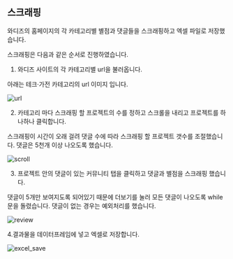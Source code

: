 ## 스크래핑

와디즈의 홈페이지의 각 카테고리별 별점과 댓글들을 스크래핑하고 엑셀 파일로 저장했습니다.

스크래핑은 다음과 같은 순서로 진행하였습니다.

1. 와디즈 사이트의 각 카테고리별 url을 불러옵니다. 
   
아래는 테크·가전 카테고리의 url 이미지 입니다.
  
  ![url](https://user-images.githubusercontent.com/86331136/130009861-950bf04a-3a88-427c-b6fe-43ac8473ff02.png)

2. 카테고리 마다 스크래핑 할 프로젝트의 수를 정하고 스크롤을 내리고 프로젝트를 하나하나 클릭합니다.

스크래핑이 시간이 오래 걸려 댓글 수에 따라 스크래핑 할 프로젝트 갯수를 조절했습니다. 댓글은 5천개 이상 나오도록 했습니다.

![scroll](https://user-images.githubusercontent.com/86331136/130010002-0b814291-6f98-4af6-914e-5f8545993d47.png)

3. 프로젝트 안의 댓글이 있는 커뮤니티 탭을 클릭하고 댓글과 별점을 스크래핑 했습니다.

댓글이 5개만 보여지도록 되어있기 때문에 더보기를 눌러 모든 댓글이 나오도록 while문을 돌렸습니다. 댓글이 없는 경우는 예외처리를 했습니다.

![review](https://user-images.githubusercontent.com/86331136/130010030-f041b1f6-9f7c-42a3-b2f7-ddd5006bb474.png)

4.결과물을 데이터프레임에 넣고 엑셀로 저장합니다.

![excel_save](https://user-images.githubusercontent.com/86331136/130010103-cfaa471d-6ba2-4def-9743-cc0147e1df68.png)
